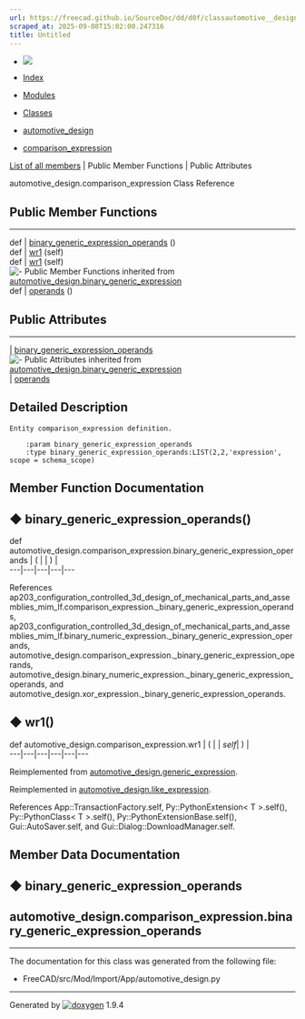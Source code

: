 ```yaml
---
url: https://freecad.github.io/SourceDoc/dd/d0f/classautomotive__design_1_1comparison__expression.html
scraped_at: 2025-09-08T15:02:00.247316
title: Untitled
---
```


  * [ ![](https://www.freecad.org/svg/logo-freecad.svg) ](https://freecadweb.org "FreeCAD")
  * [Index](../../index.html "Index")
  * [Modules](../../modules.html "Modules list")
  * [Classes](../../annotated.html "Annotated list")

  * [automotive_design](../../d4/ddf/namespaceautomotive__design.html)
  * [comparison_expression](../../dd/d0f/classautomotive__design_1_1comparison__expression.html)

[List of all members](../../de/d0f/classautomotive__design_1_1comparison__expression-members.html) | Public Member Functions | Public Attributes

automotive_design.comparison_expression Class Reference

##  Public Member Functions  
  
---  
def | [binary_generic_expression_operands](../../dd/d0f/classautomotive__design_1_1comparison__expression.html#af1343022d94f8f9fb8184f26d6842a7a) ()  
def | [wr1](../../dd/d0f/classautomotive__design_1_1comparison__expression.html#af7bc9f489c03c2fc5c98af596ff26999) (self)  
def | [wr1](../../d3/d52/classautomotive__design_1_1generic__expression.html#aea35213a5e29cdc6cc6a201099976f3e) (self)  
![-](../../closed.png) Public Member Functions inherited from
[automotive_design.binary_generic_expression](../../da/d4f/classautomotive__design_1_1binary__generic__expression.html)  
def | [operands](../../da/d4f/classautomotive__design_1_1binary__generic__expression.html#a02f66c9c0ff94333142e937c1bf28407) ()  
  
##  Public Attributes  
  
---  
|
[binary_generic_expression_operands](../../dd/d0f/classautomotive__design_1_1comparison__expression.html#a888b488cdcc3d2d02cd6974f67e34ae7)  
![-](../../closed.png) Public Attributes inherited from
[automotive_design.binary_generic_expression](../../da/d4f/classautomotive__design_1_1binary__generic__expression.html)  
|
[operands](../../da/d4f/classautomotive__design_1_1binary__generic__expression.html#aabaa4a6ce4f17d067b7db22ee116a6fc)  
  
## Detailed Description

    
    
    Entity comparison_expression definition.
    
        :param binary_generic_expression_operands
        :type binary_generic_expression_operands:LIST(2,2,'expression', scope = schema_scope)

## Member Function Documentation

## ◆ binary_generic_expression_operands()

def automotive_design.comparison_expression.binary_generic_expression_operands  | ( | | ) |   
---|---|---|---|---  
  
References
ap203_configuration_controlled_3d_design_of_mechanical_parts_and_assemblies_mim_lf.comparison_expression._binary_generic_expression_operands,
ap203_configuration_controlled_3d_design_of_mechanical_parts_and_assemblies_mim_lf.binary_numeric_expression._binary_generic_expression_operands,
automotive_design.comparison_expression._binary_generic_expression_operands,
automotive_design.binary_numeric_expression._binary_generic_expression_operands,
and automotive_design.xor_expression._binary_generic_expression_operands.

## ◆ wr1()

def automotive_design.comparison_expression.wr1  | ( |  | _self_| ) |   
---|---|---|---|---|---  
  
Reimplemented from
[automotive_design.generic_expression](../../d3/d52/classautomotive__design_1_1generic__expression.html#aea35213a5e29cdc6cc6a201099976f3e).

Reimplemented in
[automotive_design.like_expression](../../df/d55/classautomotive__design_1_1like__expression.html#a32b9720ae539de1654961d6a682612b1).

References App::TransactionFactory.self, Py::PythonExtension< T >.self(),
Py::PythonClass< T >.self(), Py::PythonExtensionBase.self(),
Gui::AutoSaver.self, and Gui::Dialog::DownloadManager.self.

## Member Data Documentation

## ◆ binary_generic_expression_operands

automotive_design.comparison_expression.binary_generic_expression_operands  
---  
  
* * *

The documentation for this class was generated from the following file:

  * FreeCAD/src/Mod/Import/App/automotive_design.py

* * *

Generated by
[![doxygen](../../doxygen.svg)](https://www.doxygen.org/index.html) 1.9.4

